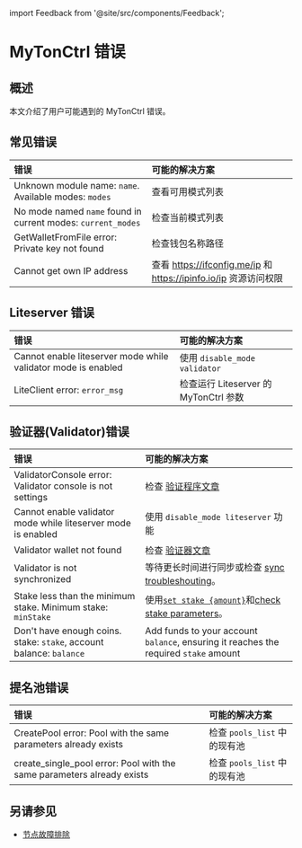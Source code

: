 import Feedback from '@site/src/components/Feedback';

# MyTonCtrl 错误

## 概述

本文介绍了用户可能遇到的 MyTonCtrl 错误。

## 常见错误

| 错误                                                                                                    | 可能的解决方案                                                                                                                 |
| :---------------------------------------------------------------------------------------------------- | :---------------------------------------------------------------------------------------------------------------------- |
| Unknown module name: `name`. Available modes: `modes` | 查看可用模式列表                                                                                                                |
| No mode named `name` found in current modes: `current_modes`                          | 检查当前模式列表                                                                                                                |
| GetWalletFromFile error: Private key not found                                        | 检查钱包名称路径                                                                                                                |
| Cannot get own IP address                                                                             | 查看 https://ifconfig.me/ip 和 https://ipinfo.io/ip 资源访问权限 |

## Liteserver 错误

| 错误                                                            | 可能的解决方案                        |
| :------------------------------------------------------------ | :----------------------------- |
| Cannot enable liteserver mode while validator mode is enabled | 使用 `disable_mode validator`    |
| LiteClient error: `error_msg`                 | 检查运行 Liteserver 的 MyTonCtrl 参数 |

## 验证器(Validator)错误

| 错误                                                                                                                  | 可能的解决方案                                                                                                                                                                                          |
| :------------------------------------------------------------------------------------------------------------------ | :----------------------------------------------------------------------------------------------------------------------------------------------------------------------------------------------- |
| ValidatorConsole error: Validator console is not settings                                           | 检查 [验证程序文章](/v3/guidelines/nodes/nodes-troubleshooting#validator-console-is-not-setings)                                                                                                         |
| Cannot enable validator mode while liteserver mode is enabled                                                       | 使用 `disable_mode liteserver` 功能                                                                                                                                                                  |
| Validator wallet not found                                                                                          | 检查 [验证器文章](/v3/guidelines/nodes/running-nodes/validator-node#view-the-list-of-wallets)                                                                                                           |
| Validator is not synchronized                                                                                       | 等待更长时间进行同步或检查 [sync troubleshouting](/v3/guidelines/nodes/nodes-troubleshooting#about-no-progress-in-node-synchronization-within-3-hours)。                                                       |
| Stake less than the minimum stake. Minimum stake: `minStake`                        | 使用[`set stake {amount}`](/v3/guidelines/nodes/running-nodes/validator-node#your-validator-is-now-ready)和[check stake parameters](/v3/documentation/network/configs/blockchain-configs#param-17)。 |
| Don't have enough coins. stake: `stake`, account balance: `balance` | Add funds to your account `balance`, ensuring it reaches the required `stake` amount                                                                                                             |

## 提名池错误

| 错误                                                                                                                               | 可能的解决方案               |
| :------------------------------------------------------------------------------------------------------------------------------- | :-------------------- |
| CreatePool error: Pool with the same parameters already exists                                                   | 检查 `pools_list` 中的现有池 |
| create_single_pool error: Pool with the same parameters already exists | 检查 `pools_list` 中的现有池 |

## 另请参见

- [节点故障排除](/v3/guidelines/nodes/nodes-troubleshooting)
  <Feedback />

